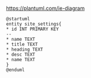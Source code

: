 
```plantuml

```

https://plantuml.com/ie-diagram

```plantuml
@startuml
entity site_settings{
* id INT PRIMARY KEY
--
* name TEXT
* title TEXT
* heading TEXT
* desc TEXT
* name TEXT
}
@enduml
```



